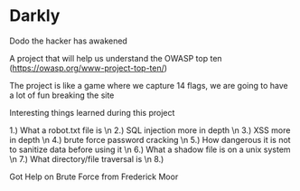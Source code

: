 # Darkly
Dodo the hacker has awakened

A project that will help us understand the OWASP top ten
(https://owasp.org/www-project-top-ten/)

The project is like a game where we capture 14 flags,  we are going to have a lot of fun breaking the site

Interesting things learned during this project

1.) What a robot.txt file is \n
2.) SQL injection more in depth \n 
3.) XSS more in depth \n
4.) brute force password cracking \n
5.) How dangerous it is not to sanitize data before using it \n
6.) What a shadow file is on a unix system \n
7.) What directory/file traversal is \n
8.)

Got Help on Brute Force from Frederick Moor
